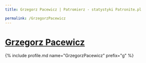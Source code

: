 ```yaml
---
title: Grzegorz Pacewicz | Patromierz - statystyki Patronite.pl

permalink: /GrzegorzPacewicz
---
```


# [Grzegorz Pacewicz](https://patronite.pl/GrzegorzPacewicz)

{% include profile.md name="GrzegorzPacewicz" prefix="g" %}
